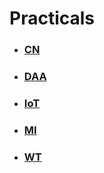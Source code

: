 # Practicals

- ### [CN](./practicals/cn)

- ### [DAA](./practicals/daa)

- ### [IoT](./practicals/iot)

- ### [MI](./practicals/mi)

- ### [WT](./practicals/wt)
